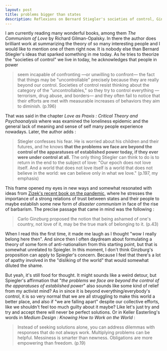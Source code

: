 ```yaml
---
layout: post
title: problems bigger than states
description: Reflexions on Bernard Stiegler's societies of control, Ginzburg's nationalism and Easterling's medium design
---
```


I am currently reading many wonderful books, among them _The Communism of Love_ by Richard Gilman-Opalsky. In there the author does brilliant work at summarizing the theory of so many interesting people and I would like to mention one of them right now. It is nobody else than Bernard Stiegler's ideas that sparked something in me today. As he tries to theorize the "societies of control" we live in today, he acknowledges that people in power 
  
   >  seem incapable of confronting —or unwilling to confront— the fact that things may be "uncontrollable" precisely because they are really beyond our control. Societies of control resist thinking about the category of the "uncontrollables," so they try to control everything —terrorism, drug abuse, and borders— and they often fail to notice that their efforts are met with measurable increases of behaviors they aim to diminish. (p.196)
  
  That was said in the chapter _Love as Praxis : Critical Theory and Psychoanalysis_ where was examined the loneliness epidemic and the general lack of meaning and sense of self many people experience nowadays. Later, the author adds :
  
  > Stiegler confesses his fear. He is worried about his children and their futures, and he knows **that the problems we face are beyond the control of the apparatuses of established power today, if they ever were under control at all.** The only thing Stiegler can think to do is to return in the end to the subject of love: "Our epoch does not love itself. And a world that does not love itself is a world that does not believe in the world: we can believe only in what we love." (p.197, my emphasis)
  
  This frame opened my eyes in new ways and somewhat resonated with ideas from [Zizek's recent book on the pandemic](https://www.ravirer.com/2021/01/31/zizek-pandemic-covid-19/), where he stresses the importance of a strong relations of trust between states and their people to maybe establish some new form of _disaster communism_ in face of the rise of barbarism. The precise passage that came in mind was the following : 
    
  > Carlo Ginzburg proposed the notion that being ashamed of one's country, not love of it, may be the true mark of belonging to it. (p.43)
    
  When I read this the first time, it made me laugh as I thought "wow I really belong here then". And since then I often daydream about formulating a theory of some form of anti-nationalism from this starting point, but that is somewhat unrelated to Spiegler. In this moment, I don't think Ginzburg's proposition can apply to Spiegler's concern. Because I feel that there's a lot of apathy involved in the "disliking of the world" that would somewhat diluted the shame.
  
  But yeah, it's still food for thought. It might sounds like a weird detour, but Spiegler's affirmation that "_the problems we face are beyond the control of the apparatuses of established power_" also sounds like some kind of relief from my activist mind? As in since it is beyond everything/everybody's control, it is so very normal that we are all struggling to make this world a better place, and also if "we are falling apart" despite our collective efforts, like we shouldn't feel too much guilty about it maybe? Like let's just try and try and accept there will never be perfect solutions. Or in Keller Easterling's words in _Medium Design : Knowing How to Work on the World_ :
    
  >   Instead of seeking solutions alone, you can address dilemmas with responses that do not always work. Multiplying problems can be helpful. Messiness is smarter than newness. Obligations are more empowering than freedom. (p.19)
